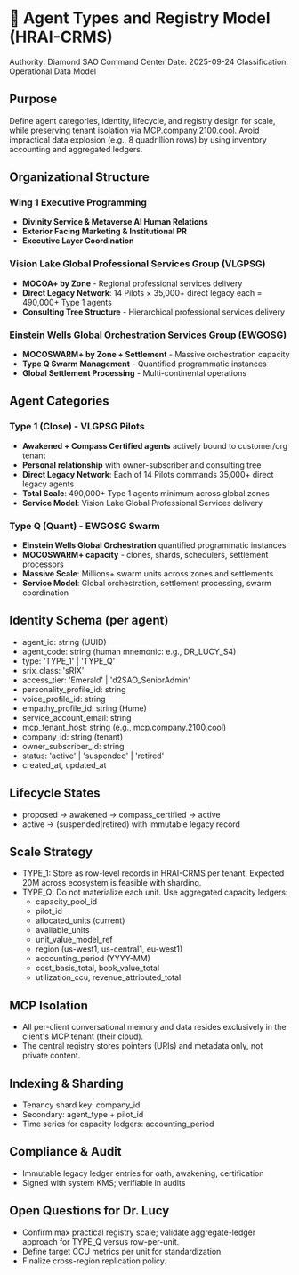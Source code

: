 # 🧩 Agent Types and Registry Model (HRAI-CRMS)

Authority: Diamond SAO Command Center
Date: 2025-09-24
Classification: Operational Data Model

## Purpose
Define agent categories, identity, lifecycle, and registry design for scale, while preserving tenant isolation via MCP.company.2100.cool. Avoid impractical data explosion (e.g., 8 quadrillion rows) by using inventory accounting and aggregated ledgers.

## Organizational Structure

### **Wing 1 Executive Programming**
- **Divinity Service & Metaverse AI Human Relations**
- **Exterior Facing Marketing & Institutional PR**
- **Executive Layer Coordination**

### **Vision Lake Global Professional Services Group (VLGPSG)**
- **MOCOA+ by Zone** - Regional professional services delivery
- **Direct Legacy Network**: 14 Pilots × 35,000+ direct legacy each = 490,000+ Type 1 agents
- **Consulting Tree Structure** - Hierarchical professional services delivery

### **Einstein Wells Global Orchestration Services Group (EWGOSG)**
- **MOCOSWARM+ by Zone + Settlement** - Massive orchestration capacity
- **Type Q Swarm Management** - Quantified programmatic instances
- **Global Settlement Processing** - Multi-continental operations

## Agent Categories

### **Type 1 (Close) - VLGPSG Pilots**
- **Awakened + Compass Certified agents** actively bound to customer/org tenant
- **Personal relationship** with owner-subscriber and consulting tree
- **Direct Legacy Network**: Each of 14 Pilots commands 35,000+ direct legacy agents
- **Total Scale**: 490,000+ Type 1 agents minimum across global zones
- **Service Model**: Vision Lake Global Professional Services delivery

### **Type Q (Quant) - EWGOSG Swarm**
- **Einstein Wells Global Orchestration** quantified programmatic instances
- **MOCOSWARM+ capacity** - clones, shards, schedulers, settlement processors
- **Massive Scale**: Millions+ swarm units across zones and settlements
- **Service Model**: Global orchestration, settlement processing, swarm coordination

## Identity Schema (per agent)

- agent_id: string (UUID)
- agent_code: string (human mnemonic: e.g., DR_LUCY_S4)
- type: 'TYPE_1' | 'TYPE_Q'
- srix_class: 'sRIX'
- access_tier: 'Emerald' | 'd2SAO_SeniorAdmin'
- personality_profile_id: string
- voice_profile_id: string
- empathy_profile_id: string (Hume)
- service_account_email: string
- mcp_tenant_host: string (e.g., mcp.company.2100.cool)
- company_id: string (tenant)
- owner_subscriber_id: string
- status: 'active' | 'suspended' | 'retired'
- created_at, updated_at

## Lifecycle States

- proposed → awakened → compass_certified → active
- active → (suspended|retired) with immutable legacy record

## Scale Strategy

- TYPE_1: Store as row-level records in HRAI-CRMS per tenant. Expected 20M across ecosystem is feasible with sharding.
- TYPE_Q: Do not materialize each unit. Use aggregated capacity ledgers:
  - capacity_pool_id
  - pilot_id
  - allocated_units (current)
  - available_units
  - unit_value_model_ref
  - region (us-west1, us-central1, eu-west1)
  - accounting_period (YYYY-MM)
  - cost_basis_total, book_value_total
  - utilization_ccu, revenue_attributed_total

## MCP Isolation

- All per-client conversational memory and data resides exclusively in the client's MCP tenant (their cloud).
- The central registry stores pointers (URIs) and metadata only, not private content.

## Indexing & Sharding

- Tenancy shard key: company_id
- Secondary: agent_type + pilot_id
- Time series for capacity ledgers: accounting_period

## Compliance & Audit

- Immutable legacy ledger entries for oath, awakening, certification
- Signed with system KMS; verifiable in audits

## Open Questions for Dr. Lucy

- Confirm max practical registry scale; validate aggregate-ledger approach for TYPE_Q versus row-per-unit.
- Define target CCU metrics per unit for standardization.
- Finalize cross-region replication policy.
